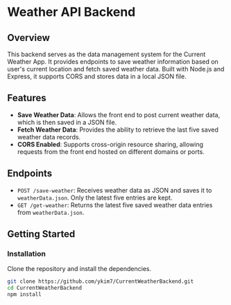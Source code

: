 # Weather API Backend

## Overview

This backend serves as the data management system for the Current Weather App. It provides endpoints to save weather information based on user's current location and fetch saved weather data. Built with Node.js and Express, it supports CORS and stores data in a local JSON file.

## Features

- **Save Weather Data**: Allows the front end to post current weather data, which is then saved in a JSON file.
- **Fetch Weather Data**: Provides the ability to retrieve the last five saved weather data records.
- **CORS Enabled**: Supports cross-origin resource sharing, allowing requests from the front end hosted on different domains or ports.

## Endpoints

- `POST /save-weather`: Receives weather data as JSON and saves it to `weatherData.json`. Only the latest five entries are kept.
- `GET /get-weather`: Returns the latest five saved weather data entries from `weatherData.json`.

## Getting Started

### Installation

Clone the repository and install the dependencies.

```bash
git clone https://github.com/ykim7/CurrentWeatherBackend.git
cd CurrentWeatherBackend
npm install

